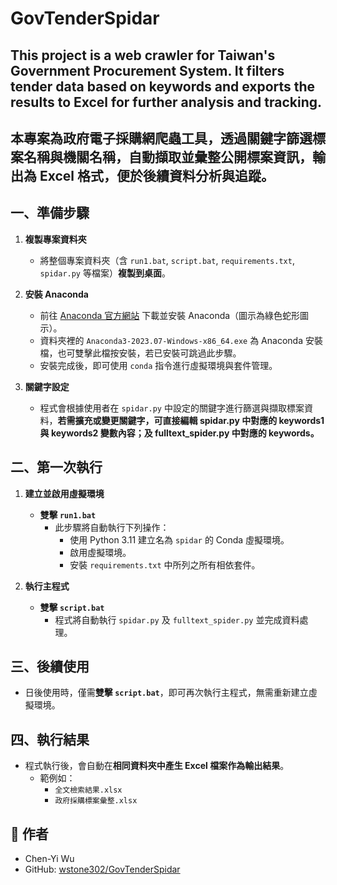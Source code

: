 # GovTenderSpidar 

## This project is a web crawler for Taiwan's Government Procurement System. It filters tender data based on keywords and exports the results to Excel for further analysis and tracking.

## 本專案為政府電子採購網爬蟲工具，透過關鍵字篩選標案名稱與機關名稱，自動擷取並彙整公開標案資訊，輸出為 Excel 格式，便於後續資料分析與追蹤。


## 一、準備步驟

1. **複製專案資料夾**
   - 將整個專案資料夾（含 `run1.bat`, `script.bat`, `requirements.txt`, `spidar.py` 等檔案）**複製到桌面**。

2. **安裝 Anaconda**
   - 前往 [Anaconda 官方網站](https://www.anaconda.com/products/distribution) 下載並安裝 Anaconda（圖示為綠色蛇形圖示）。
   - 資料夾裡的 `Anaconda3-2023.07-Windows-x86_64.exe` 為 Anaconda 安裝檔，也可雙擊此檔按安裝，若已安裝可跳過此步驟。
   - 安裝完成後，即可使用 `conda` 指令進行虛擬環境與套件管理。
3. **關鍵字設定**
   - 程式會根據使用者在 `spidar.py` 中設定的關鍵字進行篩選與擷取標案資料，**若需擴充或變更關鍵字，可直接編輯 spidar.py 中對應的 keywords1 與 keywords2 變數內容；及 fulltext_spider.py 中對應的 keywords。**

## 二、第一次執行

1. **建立並啟用虛擬環境**
   - **雙擊 `run1.bat`**
     - 此步驟將自動執行下列操作：
       - 使用 Python 3.11 建立名為 `spidar` 的 Conda 虛擬環境。
       - 啟用虛擬環境。
       - 安裝 `requirements.txt` 中所列之所有相依套件。

2. **執行主程式**
   - **雙擊 `script.bat`**
     - 程式將自動執行 `spidar.py` 及 `fulltext_spider.py` 並完成資料處理。

## 三、後續使用

- 日後使用時，僅需**雙擊 `script.bat`**，即可再次執行主程式，無需重新建立虛擬環境。

## 四、執行結果

- 程式執行後，會自動在**相同資料夾中產生 Excel 檔案作為輸出結果**。
  - 範例如：
    - `全文檢索結果.xlsx`
    - `政府採購標案彙整.xlsx`
   
## 👤 作者

- Chen-Yi Wu
- GitHub: [wstone302/GovTenderSpidar](https://github.com/wstone302/GovTenderSpidar)

